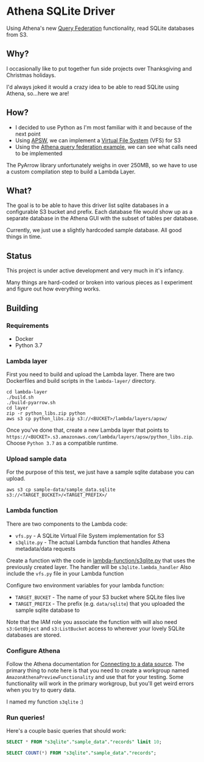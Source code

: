 # Athena SQLite Driver

Using Athena's new [Query Federation](https://github.com/awslabs/aws-athena-query-federation/) functionality, read SQLite databases from S3.

## Why?

I occasionally like to put together fun side projects over Thanksgiving and Christmas holidays.

I'd always joked it would a crazy idea to be able to read SQLite using Athena, so...here we are!

## How?

- I decided to use Python as I'm most familiar with it and because of the next point
- Using [APSW](https://rogerbinns.github.io/apsw/), we can implement a [Virtual File System](https://rogerbinns.github.io/apsw/vfs.html) (VFS) for S3
- Using the [Athena query federation example](https://github.com/awslabs/aws-athena-query-federation/blob/master/athena-example/), we can see what calls need to be implemented

The PyArrow library unfortunately weighs in over 250MB, so we have to use a custom compilation step to build a Lambda Layer.

## What?

The goal is to be able to have this driver list sqlite databases in a configurable S3 bucket and prefix. 
Each database file would show up as a separate database in the Athena GUI with the subset of tables per database.

Currently, we just use a slightly hardcoded sample database. All good things in time.

## Status

This project is under active development and very much in it's infancy.

Many things are hard-coded or broken into various pieces as I experiment and figure out how everything works.

## Building

### Requirements

- Docker
- Python 3.7

### Lambda layer

First you need to build and upload the Lambda layer. There are two Dockerfiles and build scripts in the `lambda-layer/` directory.

```
cd lambda-layer
./build.sh
./build-pyarrow.sh
cd layer
zip -r python_libs.zip python
aws s3 cp python_libs.zip s3://<BUCKET>/lambda/layers/apsw/
```

Once you've done that, create a new Lambda layer that points to `https://<BUCKET>.s3.amazonaws.com/lambda/layers/apsw/python_libs.zip`.
Choose `Python 3.7` as a compatible runtime.

### Upload sample data

For the purpose of this test, we just have a sample sqlite database you can upload.

`aws s3 cp sample-data/sample_data.sqlite s3://<TARGET_BUCKET>/<TARGET_PREFIX>/`

### Lambda function

There are two components to the Lambda code:

- `vfs.py` - A SQLite Virtual File System implementation for S3
- `s3qlite.py` - The actual Lambda function that handles Athena metadata/data requests

Create a function with the code in [lambda-function/s3qlite.py](lambda-function/s3qlite.py) that uses the previously created layer.
The handler will be `s3qlite.lambda_handler`
Also include the `vfs.py` file in your Lambda function

Configure two environment variables for your lambda function:
- `TARGET_BUCKET` - The name of your S3 bucket where SQLite files live
- `TARGET_PREFIX` - The prefix (e.g. `data/sqlite`) that you uploaded the sample sqlite database to

Note that the IAM role you associate the function with will also need `s3:GetObject` and `s3:ListBucket` access to wherever your lovely SQLite databases are stored.

### Configure Athena

Follow the Athena documentation for [Connecting to a data source](https://docs.aws.amazon.com/athena/latest/ug/connect-to-a-data-source.html).
The primary thing to note here is that you need to create a workgroup named `AmazonAthenaPreviewFunctionality` and use that for your testing.
Some functionality will work in the primary workgroup, but you'll get weird errors when you try to query data.

I named my function `s3qlite` :)

### Run queries!

Here's a couple basic queries that should work:

```sql
SELECT * FROM "s3qlite"."sample_data"."records" limit 10;

SELECT COUNT(*) FROM "s3qlite"."sample_data"."records";
```